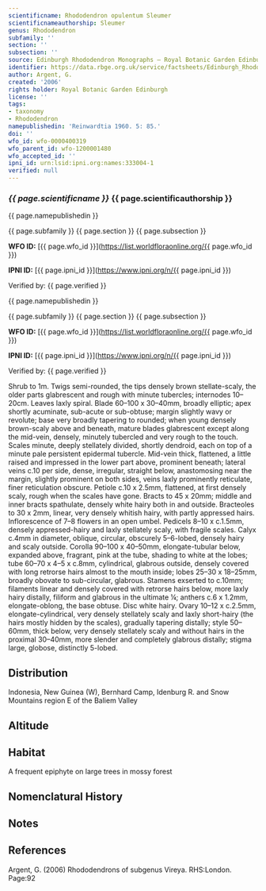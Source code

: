 ```yaml
---
scientificname: Rhododendron opulentum Sleumer
scientificnameauthorship: Sleumer
genus: Rhododendron
subfamily: ''
section: ''
subsection: ''
source: Edinburgh Rhododendron Monographs – Royal Botanic Garden Edinburgh
identifier: https://data.rbge.org.uk/service/factsheets/Edinburgh_Rhododendron_Monographs.xhtml
author: Argent, G.
created: '2006'
rights holder: Royal Botanic Garden Edinburgh
license: ''
tags:
- taxonomy
- Rhododendron
namepublishedin: 'Reinwardtia 1960. 5: 85.'
doi: ''
wfo_id: wfo-0000400319
wfo_parent_id: wfo-1200001480
wfo_accepted_id: ''
ipni_id: urn:lsid:ipni.org:names:333004-1
verified: null
---
```

### _{{ page.scientificname }}_ {{ page.scientificauthorship }}
 {{ page.namepublishedin }}

{{ page.subfamily }} {{ page.section }} {{ page.subsection }}

**WFO ID:** [{{ page.wfo_id }}](https://list.worldfloraonline.org/{{ page.wfo_id }})

**IPNI ID:** [{{ page.ipni_id }}](https://www.ipni.org/n/{{ page.ipni_id }})

Verified by: {{ page.verified }}

 {{ page.namepublishedin }}

{{ page.subfamily }} {{ page.section }} {{ page.subsection }}

**WFO ID:** [{{ page.wfo_id }}](https://list.worldfloraonline.org/{{ page.wfo_id }})

**IPNI ID:** [{{ page.ipni_id }}](https://www.ipni.org/n/{{ page.ipni_id }})

Verified by: {{ page.verified }}



Shrub to 1m. Twigs semi-rounded, the tips densely brown stellate-scaly, the older parts glabrescent and rough with minute tubercles; internodes 10–20cm. Leaves laxly spiral. Blade 60–100 x 30–40mm, broadly elliptic; apex shortly acuminate, sub-acute or sub-obtuse; margin slightly wavy or revolute; base very broadly tapering to rounded; when young densely brown-scaly above and beneath, mature blades glabrescent except along the mid-vein, densely, minutely tubercled and very rough to the touch. Scales minute, deeply stellately divided, shortly dendroid, each on top of a minute pale persistent epidermal tubercle. Mid-vein thick, flattened, a little raised and impressed in the lower part above, prominent beneath; lateral veins c.10 per side, dense, irregular, straight below, anastomosing near the margin, slightly prominent on both sides, veins laxly prominently reticulate, finer reticu­lation obscure. Petiole c.10 x 2.5mm, flattened, at first densely scaly, rough when the scales have gone. Bracts to 45 x 20mm; middle and inner bracts spathulate, densely white hairy both in and outside. Bracteoles to 30 x 2mm, linear, very densely whitish hairy, with partly appressed hairs. Inflorescence of 7–8 flowers in an open umbel. Pedicels 8–10 x c.1.5mm, densely appressed-hairy and laxly stellately scaly, with fragile scales. Calyx c.4mm in diameter, oblique, circular, obscurely 5–6-lobed, densely hairy and scaly outside. Corolla 90–100 x 40–50mm, elongate-tubular below, expanded above, fragrant, pink at the tube, shading to white at the lobes; tube 60–70 x 4–5 x c.8mm, cylindrical, glabrous outside, densely covered with long retrorse hairs almost to the mouth inside; lobes 25–30 x 18–25mm, broadly obovate to sub-circular, glabrous. Stamens exserted to c.10mm; filaments linear and densely covered with retrorse hairs below, more laxly hairy distally, filiform and glabrous in the ultimate ¼; anthers c.6 x 1.2mm, elongate-oblong, the base obtuse. Disc white hairy. Ovary 10–12 x c.2.5mm, elongate-cylindrical, very densely stellately scaly and laxly short-hairy (the hairs mostly hidden by the scales), gradually tapering distally; style 50–60mm, thick below, very densely stellately scaly and without hairs in the proximal 30–40mm, more slender and completely glabrous distally; stigma large, globose, distinctly 5-lobed.

## Distribution
Indonesia, New Guinea (W), Bernhard Camp, Idenburg R. and Snow Mountains region E of the Baliem Valley

## Altitude


## Habitat
A frequent epiphyte on large trees in mossy forest

## Nomenclatural History

                       
## Notes


## References

Argent, G. (2006) Rhododendrons of subgenus Vireya. RHS:London. Page:92
